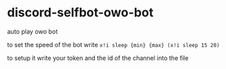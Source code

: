 # discord-selfbot-owo-bot
auto play owo bot

to set the speed of the bot write
`x!i sleep {min} {max} (x!i sleep 15 20)`

to setup it write your token and the id of the channel into the file 
